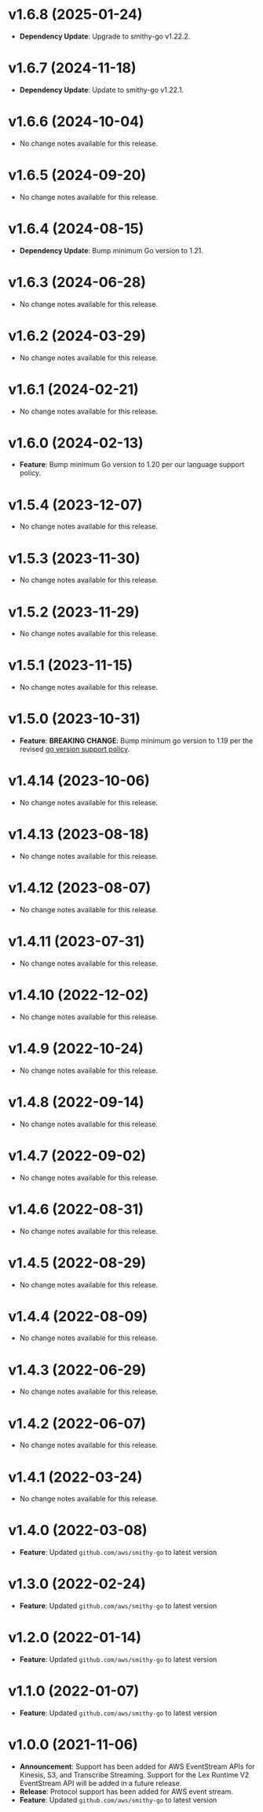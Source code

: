 # v1.6.8 (2025-01-24)

* **Dependency Update**: Upgrade to smithy-go v1.22.2.

# v1.6.7 (2024-11-18)

* **Dependency Update**: Update to smithy-go v1.22.1.

# v1.6.6 (2024-10-04)

* No change notes available for this release.

# v1.6.5 (2024-09-20)

* No change notes available for this release.

# v1.6.4 (2024-08-15)

* **Dependency Update**: Bump minimum Go version to 1.21.

# v1.6.3 (2024-06-28)

* No change notes available for this release.

# v1.6.2 (2024-03-29)

* No change notes available for this release.

# v1.6.1 (2024-02-21)

* No change notes available for this release.

# v1.6.0 (2024-02-13)

* **Feature**: Bump minimum Go version to 1.20 per our language support policy.

# v1.5.4 (2023-12-07)

* No change notes available for this release.

# v1.5.3 (2023-11-30)

* No change notes available for this release.

# v1.5.2 (2023-11-29)

* No change notes available for this release.

# v1.5.1 (2023-11-15)

* No change notes available for this release.

# v1.5.0 (2023-10-31)

* **Feature**: **BREAKING CHANGE**: Bump minimum go version to 1.19 per the revised [go version support policy](https://aws.amazon.com/blogs/developer/aws-sdk-for-go-aligns-with-go-release-policy-on-supported-runtimes/).

# v1.4.14 (2023-10-06)

* No change notes available for this release.

# v1.4.13 (2023-08-18)

* No change notes available for this release.

# v1.4.12 (2023-08-07)

* No change notes available for this release.

# v1.4.11 (2023-07-31)

* No change notes available for this release.

# v1.4.10 (2022-12-02)

* No change notes available for this release.

# v1.4.9 (2022-10-24)

* No change notes available for this release.

# v1.4.8 (2022-09-14)

* No change notes available for this release.

# v1.4.7 (2022-09-02)

* No change notes available for this release.

# v1.4.6 (2022-08-31)

* No change notes available for this release.

# v1.4.5 (2022-08-29)

* No change notes available for this release.

# v1.4.4 (2022-08-09)

* No change notes available for this release.

# v1.4.3 (2022-06-29)

* No change notes available for this release.

# v1.4.2 (2022-06-07)

* No change notes available for this release.

# v1.4.1 (2022-03-24)

* No change notes available for this release.

# v1.4.0 (2022-03-08)

* **Feature**: Updated `github.com/aws/smithy-go` to latest version

# v1.3.0 (2022-02-24)

* **Feature**: Updated `github.com/aws/smithy-go` to latest version

# v1.2.0 (2022-01-14)

* **Feature**: Updated `github.com/aws/smithy-go` to latest version

# v1.1.0 (2022-01-07)

* **Feature**: Updated `github.com/aws/smithy-go` to latest version

# v1.0.0 (2021-11-06)

* **Announcement**: Support has been added for AWS EventStream APIs for Kinesis, S3, and Transcribe Streaming. Support for the Lex Runtime V2 EventStream API will be added in a future release.
* **Release**: Protocol support has been added for AWS event stream.
* **Feature**: Updated `github.com/aws/smithy-go` to latest version

